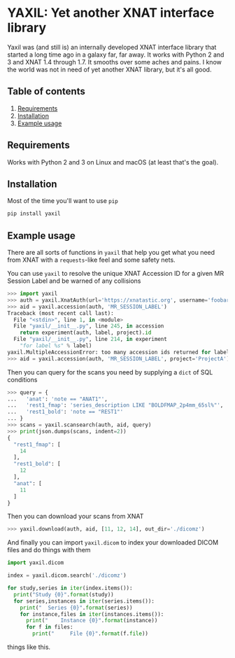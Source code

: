 YAXIL: Yet another XNAT interface library
=========================================
Yaxil was (and still is) an internally developed XNAT interface library that 
started a long time ago in a galaxy far, far away. It works with Python 2 and 
3 and XNAT 1.4 through 1.7. It smooths over some aches and pains. I know the 
world was not in need of yet another XNAT library, but it's all good.

## Table of contents
1. [Requirements](#requirements)
2. [Installation](#installation)
3. [Example usage](#example-usage)

## Requirements
Works with Python 2 and 3 on Linux and macOS (at least that's the goal).

## Installation
Most of the time you'll want to use `pip`

```bash
pip install yaxil
```

## Example usage
There are all sorts of functions in `yaxil` that help you get what you need from 
XNAT with a `requests`-like feel and some safety nets.

You can use `yaxil` to resolve the unique XNAT Accession ID for a given MR 
Session Label and be warned of any collisions

```python
>>> import yaxil
>>> auth = yaxil.XnatAuth(url='https://xnatastic.org', username='foobar', password='******')
>>> aid = yaxil.accession(auth, 'MR_SESSION_LABEL')
Traceback (most recent call last):
  File "<stdin>", line 1, in <module>
  File "yaxil/__init__.py", line 245, in accession
    return experiment(auth, label, project).id
  File "yaxil/__init__.py", line 214, in experiment
    "for label %s" % label)
yaxil.MultipleAccessionError: too many accession ids returned for label MR_SESSION_LABEL
>>> aid = yaxil.accession(auth, 'MR_SESSION_LABEL', project='ProjectA')
```

Then you can query for the scans you need by supplying a `dict` of SQL 
conditions

```python
>>> query = {
...   'anat': 'note == "ANAT1"',
...   'rest1_fmap': 'series_description LIKE "BOLDFMAP_2p4mm_65sl%"',
...   'rest1_bold': 'note == "REST1"'
... }
>>> scans = yaxil.scansearch(auth, aid, query)
>>> print(json.dumps(scans, indent=2))
{
  "rest1_fmap": [
    14
  ], 
  "rest1_bold": [
    12
  ], 
  "anat": [
    11
  ]
}
```

Then you can download your scans from XNAT

```python
>>> yaxil.download(auth, aid, [11, 12, 14], out_dir='./dicomz')
```

And finally you can import `yaxil.dicom` to index your downloaded DICOM files 
and do things with them

```python
import yaxil.dicom

index = yaxil.dicom.search('./dicomz')

for study,series in iter(index.items()):
  print("Study {0}".format(study))
  for series,instances in iter(series.items()):
    print("  Series {0}".format(series))
    for instance,files in iter(instances.items()):
      print("    Instance {0}".format(instance))
      for f in files:
        print("     File {0}".format(f.file))
```

things like this.
